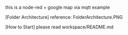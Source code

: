 this is a node-red + google map via mqtt example

[Folder Architecture]
    reference: FolderArchitecture.PNG

[How to Start]
    please read workspace/README.md